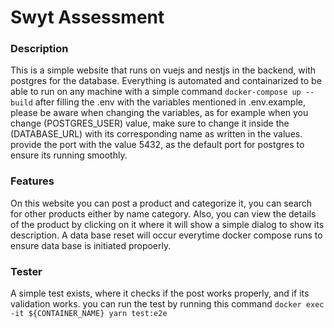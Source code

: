 # Swyt Assessment
### Description
This is a simple website that runs on vuejs and nestjs in the backend, with postgres for the database.
Everything is automated and containarized to be able to run on any machine with a simple command
```docker-compose up --build```
after filling the .env with the variables mentioned in .env.example, please be aware when changing the variables, as for example when you change (POSTGRES_USER) value, make sure to change it inside the (DATABASE_URL) with its corresponding name as written in the values.
provide the port with the value 5432, as the default port for postgres to ensure its running smoothly.

### Features
On this website you can post a product and categorize it, you can search for other products either by name category.
Also, you can view the details of the product by clicking on it where it will show a simple dialog to show its description.
A data base reset will occur everytime docker compose runs to ensure data base is initiated propoerly.

### Tester
A simple test exists, where it checks if the post works properly, and if its validation works.
you can run the test by running this command ```docker exec -it ${CONTAINER_NAME} yarn test:e2e```

